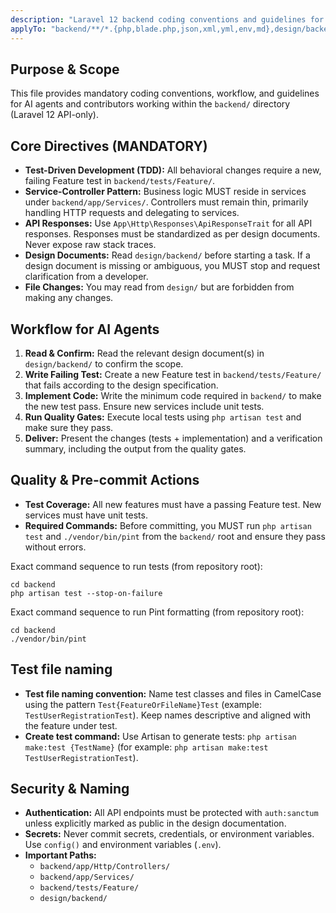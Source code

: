 ```yaml
---
description: "Laravel 12 backend coding conventions and guidelines for AI agents and contributors"
applyTo: "backend/**/*.{php,blade.php,json,xml,yml,env,md},design/backend/**/*.md"
---
```


## Purpose & Scope

This file provides mandatory coding conventions, workflow, and guidelines for AI agents and contributors working within the `backend/` directory (Laravel 12 API-only).

## Core Directives (MANDATORY)

- **Test-Driven Development (TDD):** All behavioral changes require a new, failing Feature test in `backend/tests/Feature/`.
- **Service-Controller Pattern:** Business logic MUST reside in services under `backend/app/Services/`. Controllers must remain thin, primarily handling HTTP requests and delegating to services.
- **API Responses:** Use `App\Http\Responses\ApiResponseTrait` for all API responses. Responses must be standardized as per design documents. Never expose raw stack traces.
- **Design Documents:** Read `design/backend/` before starting a task. If a design document is missing or ambiguous, you MUST stop and request clarification from a developer.
- **File Changes:** You may read from `design/` but are forbidden from making any changes.

## Workflow for AI Agents

1.  **Read & Confirm:** Read the relevant design document(s) in `design/backend/` to confirm the scope.
2.  **Write Failing Test:** Create a new Feature test in `backend/tests/Feature/` that fails according to the design specification.
3.  **Implement Code:** Write the minimum code required in `backend/` to make the new test pass. Ensure new services include unit tests.
4.  **Run Quality Gates:** Execute local tests using `php artisan test` and make sure they pass.
5.  **Deliver:** Present the changes (tests + implementation) and a verification summary, including the output from the quality gates.

## Quality & Pre-commit Actions

- **Test Coverage:** All new features must have a passing Feature test. New services must have unit tests.
- **Required Commands:** Before committing, you MUST run `php artisan test` and `./vendor/bin/pint` from the `backend/` root and ensure they pass without errors.

Exact command sequence to run tests (from repository root):
```pwsh
cd backend
php artisan test --stop-on-failure
```

Exact command sequence to run Pint formatting (from repository root):
```pwsh
cd backend
./vendor/bin/pint
```

## Test file naming

- **Test file naming convention:** Name test classes and files in CamelCase using the pattern `Test{FeatureOrFileName}Test` (example: `TestUserRegistrationTest`). Keep names descriptive and aligned with the feature under test.
- **Create test command:** Use Artisan to generate tests: `php artisan make:test {TestName}` (for example: `php artisan make:test TestUserRegistrationTest`).

## Security & Naming

- **Authentication:** All API endpoints must be protected with `auth:sanctum` unless explicitly marked as public in the design documentation.
- **Secrets:** Never commit secrets, credentials, or environment variables. Use `config()` and environment variables (`.env`).
- **Important Paths:**
  - `backend/app/Http/Controllers/`
  - `backend/app/Services/`
  - `backend/tests/Feature/`
  - `design/backend/`
